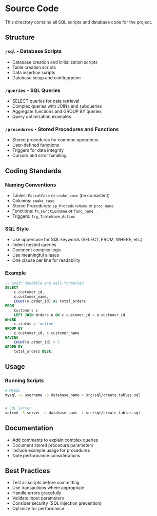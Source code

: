 # Source Code

This directory contains all SQL scripts and database code for the project.

##  Structure

### `/sql` - Database Scripts
- Database creation and initialization scripts
- Table creation scripts
- Data insertion scripts
- Database setup and configuration

### `/queries` - SQL Queries
- SELECT queries for data retrieval
- Complex queries with JOINs and subqueries
- Aggregate functions and GROUP BY queries
- Query optimization examples

### `/procedures` - Stored Procedures and Functions
- Stored procedures for common operations
- User-defined functions
- Triggers for data integrity
- Cursors and error handling

##  Coding Standards

### Naming Conventions
- Tables: `PascalCase` or `snake_case` (be consistent)
- Columns: `snake_case`
- Stored Procedures: `sp_ProcedureName` or `proc_name`
- Functions: `fn_FunctionName` or `func_name`
- Triggers: `trg_TableName_Action`

### SQL Style
- Use uppercase for SQL keywords (SELECT, FROM, WHERE, etc.)
- Indent nested queries
- Comment complex logic
- Use meaningful aliases
- One clause per line for readability

### Example
```sql
-- Good: Readable and well-formatted
SELECT 
    c.customer_id,
    c.customer_name,
    COUNT(o.order_id) AS total_orders
FROM 
    Customers c
    LEFT JOIN Orders o ON c.customer_id = o.customer_id
WHERE 
    c.status = 'active'
GROUP BY 
    c.customer_id, c.customer_name
HAVING 
    COUNT(o.order_id) > 5
ORDER BY 
    total_orders DESC;
```

##  Usage

### Running Scripts
```bash
# MySQL
mysql -u username -p database_name < src/sql/create_tables.sql


# SQL Server
sqlcmd -S server -d database_name -i src/sql/create_tables.sql
```

##  Documentation

- Add comments to explain complex queries
- Document stored procedure parameters
- Include example usage for procedures
- Note performance considerations

##  Best Practices

- Test all scripts before committing
- Use transactions where appropriate
- Handle errors gracefully
- Validate input parameters
- Consider security (SQL injection prevention)
- Optimize for performance
